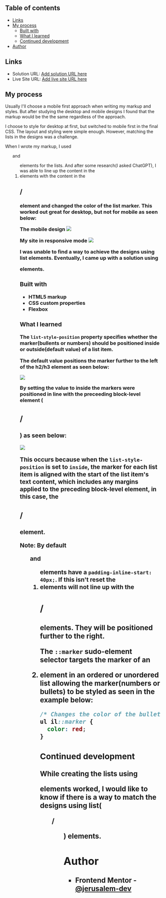## Table of contents

- [Links](#links)
- [My process](#my-process)
  - [Built with](#built-with)
  - [What I learned](#what-i-learned)
  - [Continued development](#continued-development)
- [Author](#author)

## Links

- Solution URL: [Add solution URL here](https://your-solution-url.com)
- Live Site URL: [Add live site URL here](https://your-live-site-url.com)

## My process

Usually I'll choose a mobile first approach when writing my markup and styles. But after studying the desktop and mobile designs I found that the markup would be the the same regardless of the approach.

I choose to style for desktop at first, but switched to mobile first in the final CSS. The layout and styling were simple enough. However, matching the lists in the designs was a challenge.

When I wrote my markup, I used <ul> and <ol> elements for the lists. And after some research(I asked ChatGPT), I was able to line up the content in the <li> elements with the content in the <h2>/<h3> element and changed the color of the list marker. This worked out great for desktop, but not for mobile as seen below:

The mobile design
![](./screenshot/mobile-design.png)

My site in responsive mode
![](./screenshot/list-styling.png)

I was unable to find a way to achieve the designs using list elements. Eventually, I came up with a solution using <div> elements.

### Built with

- HTML5 markup
- CSS custom properties
- Flexbox

### What I learned

The `list-style-position` property specifies whether the marker(bullents or numbers) should be positioned inside or outside(default value) of a list item.

The default value positions the marker further to the left of the h2/h3 element as seen below:

![](./screenshot/list-style-position-outside.png)

By setting the value to inside the markers were positioned in line with the preceeding block-level element (<h2>/<h3>) as seen below:

![](./screenshot/list-stlye-position-inside.png)

This occurs because when the `list-style-position` is set to `inside`, the marker for each list item is aligned with the start of the list item's text content, which includes any margins applied to the preceding block-level element, in this case, the <h2>/<h3> element.

Note: By default <ul> and <ol> elements have a `padding-inline-start: 40px;`. If this isn't reset the <li> elements will not line up with the <h2>/<h3> elements. They will be positioned further to the right.

The `::marker` sudo-element selector targets the marker of an <li> element in an ordered or unordered list allowing the marker(numbers or bullets) to be styled as seen in the example below:

```css
/* Changes the color of the bullets to red */
ul il::marker {
  color: red;
}
```

### Continued development

While creating the lists using <div> elements worked, I would like to know if there is a way to match the designs using list(<ul>/<ol>) elements.

## Author

- Frontend Mentor - [@jerusalem-dev](https://www.frontendmentor.io/profile/jerusalem-dev)
